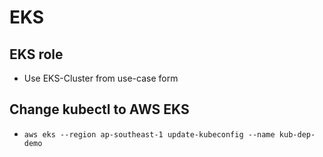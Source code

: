 # EKS

## EKS role
- Use EKS-Cluster from use-case form

## Change kubectl to AWS EKS
- ```aws eks --region ap-southeast-1 update-kubeconfig --name kub-dep-demo```